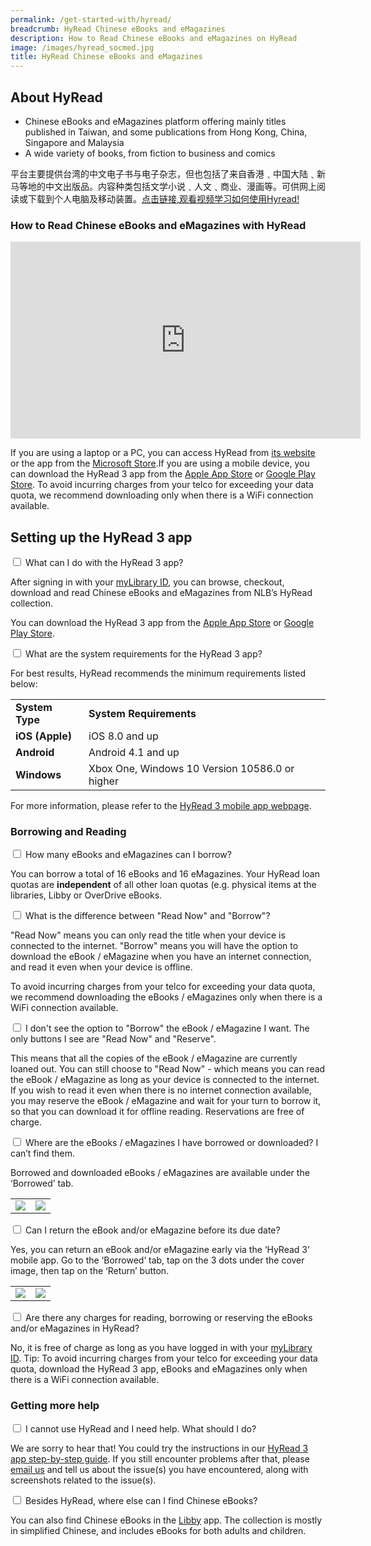 ```yaml
---
permalink: /get-started-with/hyread/
breadcrumb: HyRead Chinese eBooks and eMagazines
description: How to Read Chinese eBooks and eMagazines on HyRead
image: /images/hyread_socmed.jpg
title: HyRead Chinese eBooks and eMagazines
---
```

<h2>About HyRead</h2>
<p>
</p><ul>
<li>Chinese eBooks and eMagazines platform offering mainly titles published in Taiwan, and some publications from Hong Kong, China, Singapore and Malaysia</li>
<li>A wide variety of books, from fiction to business and comics</li>
</ul>
<p>平台主要提供台湾的中文电子书与电子杂志，但也包括了来自香港﹑中国大陆﹑新马等地的中文出版品。内容种类包括文学小说﹑人文﹑商业、漫画等。可供网上阅读或下载到个人电脑及移动装置。<a href="https://www.facebook.com/yangqinli07/videos/10156636791555793/?view=permalink&amp;id=2985780164802018" target="_blank" rel="noopener">点击链接,观看视频学习如何使用Hyread!</a>
</p>

<p></p><h3>How to Read Chinese eBooks and eMagazines with HyRead</h3><p></p>
<div class="bp-youtube">
<iframe width="560" height="315" src="https://www.youtube.com/embed/YlNEZW0QDIM" title="HyRead video" frameborder="0" allow="accelerometer; autoplay; encrypted-media; gyroscope; picture-in-picture" allowfullscreen=""></iframe>
</div>

<p>If you are using a laptop or a PC, you can access HyRead from <a href="https://nlbsg.ebook.hyread.com.tw/index.jsp" target="_blank" rel="noopener">its website</a> or the app from the <a href="https://goo.gl/kGEflg" target="_blank" rel="noopener">Microsoft Store</a>.If you are using a mobile device, you can download the HyRead 3 app from the <a href="https://goo.gl/1ZkUJb">Apple App Store</a> or <a href="https://goo.gl/WNmstc">Google Play Store</a>. To avoid incurring charges from your telco for exceeding your data quota, we recommend downloading only when there is a WiFi connection available.</p>

<h2>Setting up the HyRead 3 app</h2>
<div class="new-accordion"><!--accordion-->     
	<input type="checkbox" id="acc1"><!--question 1-->
        <label for="acc1">What can I do with the HyRead 3 app?</label>
        <div class="new-accordion-content"><!--answer for question 1-->
		<p>After signing in with your <a href="/get-started-with/mylibrary/" target="_blank" rel="noopener">myLibrary ID</a>, you can browse, checkout, download and read Chinese eBooks and eMagazines from NLB’s HyRead collection.</p>
		<p>You can download the HyRead 3 app from the <a href="https://goo.gl/1ZkUJb">Apple App Store</a> or <a href="https://goo.gl/WNmstc">Google Play Store</a>.</p>
</div><!--close div for question 1-->

<input type="checkbox" id="acc2">
        <label for="acc2">What are the system requirements for the HyRead 3 app?</label>
        <div class="new-accordion-content">
  <p>For best results, HyRead recommends the minimum requirements listed below:</p>
<p>
	<table>
<tbody>
<tr style="height: 12px;">
<td style="height: 12px;"><strong>System Type</strong></td>
<td style="height: 12px;"><strong>System Requirements</strong></td>
</tr>
<tr style="height: 12px;">
<td style="height: 12px;"><strong>iOS (Apple)</strong></td>
<td style="height: 12px;">iOS 8.0 and up</td>
</tr>
<tr style="height: 12.6667px;">
<td style="height: 12.6667px;"><strong>Android</strong></td>
<td style="height: 12.6667px;">Android 4.1 and up</td>
</tr>
<tr style="height: 12px;">
<td style="height: 12px;"><strong>Windows</strong></td>
<td style="height: 12px;">Xbox One, Windows 10 Version 10586.0 or higher</td>
</tr>
</tbody>
</table>
		</p>
	<p>For more information, please refer to the <a href="https://ebook.hyread.com.tw/Template/store/hyreadApp3/index.jsp" target="_blank" rel="noopener">HyRead 3 mobile app webpage</a>.</p>
</div>
</div><!--close accordion-->

<h3>Borrowing and Reading</h3>
<div class="new-accordion"><!--accordion--> 
		<input type="checkbox" id="acc3">
		<label for="acc3">How many eBooks and eMagazines can I borrow?</label>
<div class="new-accordion-content">
  <p>You can borrow a total of 16 eBooks and 16 eMagazines. Your HyRead loan quotas are <b>independent</b> of all other loan quotas (e.g. physical items at the libraries, Libby or OverDrive eBooks.</p>
</div>

<input type="checkbox" id="acc4">
<label for="acc4">What is the difference between "Read Now" and "Borrow"?</label>
<div class="new-accordion-content">
  <p>"Read Now" means you can only read the title when your device is connected to the internet. "Borrow" means you will have the option to download the eBook / eMagazine when you have an internet connection, and read it even when your device is offline.</p>
	<p>To avoid incurring charges from your telco for exceeding your data quota, we recommend downloading the eBooks / eMagazines only when there is a WiFi connection available.</p>
</div>

<input type="checkbox" id="acc5">
<label for="acc5">I don't see the option to "Borrow" the eBook / eMagazine I want. The only buttons I see are "Read Now" and "Reserve".</label>
<div class="new-accordion-content">
		<p>This means that all the copies of the eBook / eMagazine are currently loaned out. You can still choose to "Read Now" - which means you can read the eBook / eMagazine as long as your device is connected to the internet. If you wish to read it even when there is no internet connection available, you may reserve the eBook / eMagazine and wait for your turn to borrow it, so that you can download it for offline reading. Reservations are free of charge.</p>
</div>

<input type="checkbox" id="acc6">
<label for="acc6">Where are the eBooks / eMagazines I have borrowed or downloaded? I can’t find them.</label>
<div class="new-accordion-content">
  <p>Borrowed and downloaded eBooks / eMagazines are available under the ‘Borrowed’ tab.</p>
<table>
	<tbody><tr>
		<td><img src="/images/HyRead_borrowed_1.png"></td>
		<td><img src="/images/HyRead_borrowed_2.png"></td>
	</tr>
	</tbody></table>
</div>

<input type="checkbox" id="acc7">
<label for="acc7">Can I return the eBook and/or eMagazine before its due date?</label>
<div class="new-accordion-content">
  <p>Yes, you can return an eBook and/or eMagazine early via the ‘HyRead 3’ mobile app. Go to the ‘Borrowed’ tab, tap on the 3 dots under the cover image, then tap on the ‘Return’ button.</p>
	<table>
	<tbody><tr>
		<td><img src="/images/HyRead_return_1.png"></td>
		<td><img src="/images/HyRead_return_2.png"></td>
	</tr>
	</tbody></table>
</div>

<input type="checkbox" id="acc8">
<label for="acc8">Are there any charges for reading, borrowing or reserving the eBooks and/or eMagazines in HyRead?</label>
<div class="new-accordion-content">
    	  <p>No, it is free of charge as long as you have logged in with your <a href="/get-started-with/mylibrary/" target="_blank" rel="noopener">myLibrary ID</a>. Tip: To avoid incurring charges from your telco for exceeding your data quota, download the HyRead 3 app, eBooks and eMagazines only when there is a WiFi connection available.</p>
</div>
</div><!--close accordion-->

<h3>Getting more help</h3>
<div class="new-accordion"><!--accordion-->
	<input type="checkbox" id="acc9">
        <label for="acc9">I cannot use HyRead and I need help. What should I do?</label>
                <div class="new-accordion-content">
			<p>We are sorry to hear that! You could try the instructions in our <a href="https://eresources.nlb.gov.sg/main/Help/HyRead" target="_blank" rel="noopener">HyRead 3 app step-by-step guide</a>. If you still encounter problems after that, please <a href="mailto:enquiry@nlb.gov.sg">email us</a> and tell us about the issue(s) you have encountered, along with screenshots related to the issue(s).</p>
  </div>
  
<input type="checkbox" id="acc10">
<label for="acc10">Besides HyRead, where else can I find Chinese eBooks?</label>
<div class="new-accordion-content">
			<p>You can also find Chinese eBooks in the <a href="/get-started-with/libby/">Libby</a> app. The collection is mostly in simplified Chinese, and includes eBooks for both adults and children.</p>
  </div>
</div><!--close accordion-->